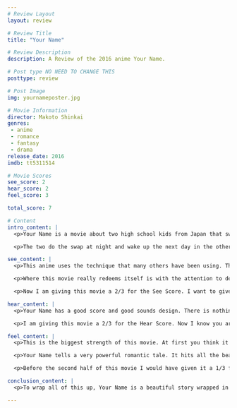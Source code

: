 ```yaml
---
# Review Layout
layout: review

# Review Title
title: "Your Name"

# Review Description
description: A Review of the 2016 anime Your Name.

# Post type NO NEED TO CHANGE THIS
posttype: review

# Post Image
img: yournameposter.jpg

# Movie Information
director: Makoto Shinkai
genres:
 - anime
 - romance
 - fantasy
 - drama
release_date: 2016
imdb: tt5311514

# Movie Scores
see_score: 2
hear_score: 2
feel_score: 3

total_score: 7

# Content
intro_content: |
  <p>Your Name is a movie about two high school kids from Japan that swap consciousness at night a few times a week. One is a busy city boy from Tokyo and the other is a more old fashioned girl who lives in rural Japan. The boy, Taki, spends his time with his friends, working his part time job at an Italian restaurant and going to school. He has dreams of becoming an architect. The girl, Mitsuha, lives in the small town of Itomori. She is bored of her small town life and embarrassed of her family's old fashioned cultures.</p>

  <p>The two do the swap at night and wake up the next day in the others body, this swap lasts until they go to sleep that night and it doesn't happen every day. They have some fun at first and follow many of the "body swap" tropes. Eventually they decide that since this will be happening more often they should set some ground rules. The movie continues this way until a very interesting twist, which changes up the whole dynamic for the second half of the movie.</p>

see_content: |
  <p>This anime uses the technique that many others have been using. The 3D modeled CG with 2D textures drawn over top technique. Now, I am not a huge fan of this style. I really enjoy the more old-school 2D drawn style, or at least the ones that look more like they are 2D. This one does it's best to hide that fact that it is 3D modeled but there are unfortunately a few little things here and there that show through.</p>

  <p>Where this movie really redeems itself is with the attention to detail. There are so many small details that are so strongly represented. What really stood out to me was any of the scenes in the town of Itomori, more specifically in the old house that Mitsuha lives in with her Grandmother. It's very old Japanese architecture filled with all sorts of interesting things from an older Japanese culture.</p>

  <p>Now I am giving this movie a 2/3 for the See Score. I want to give it more than a 2 because of it's attention to detail and because of this one absolutely gorgeous scene around the middle of the movie but I don't think there is enough there to really bump it up to a 3. A score of 3/3 is reserved for the absolute best visuals and while this movie has very good visuals they are not the absolute best. (I don't give half numbers but if I did it would be a 2.5)</p>

hear_content: |
  <p>Your Name has a good score and good sounds design. There is nothing overly special about it and it is not exactly memorable, but the music hits emotion beats with the movie and doesn't seem out of place or too strong. I don't really have a lot to say here unfortunately. It's all just good, but not really special.</p>

  <p>I am giving this movie a 2/3 for the Hear Score. Now I know you are going to think I'm crazy for giving the same score as See after I had so much praise for the visuals and not really so much for the audio. The score of a 2 means that it is good, however a score of 1 means that there must be something wrong with it and there really isn't anything wrong with this one. It just doesn't do anything to make it really stand out.</p>

feel_content: |
  <p>This is the biggest strength of this movie. At first you think it's just a standard body swap movie, but then it just hits you with this twist and the whole second half takes you on a rollercoaster of emotions. I don't want to spoil too much because I think it's important to have as much of an unbiased mind as possible when going into a new movie, so I wont give away too much. There is just this deeply emotional moment that hits you harder that you expect, mainly due to the slow build-up of emotions towards our two protagonists that you don't even notice is happening.</p>

  <p>Your Name tells a very powerful romantic tale. It hits all the beats you want in a romantic drama. It shows you these characters and slowly eases you in to caring about them, it gives you a sense that you know where it is all going to end up and then it takes you for a twist you don't see coming. After that twist is a rollercoaster ride of ups and downs. It even fakes you out a few times to really pull on your heart strings, but in the end resolves in a way you can be satisfied with.</p>

  <p>Before the second half of this movie I would have given it a 1/3 for just following the same old tropes and being kind of predictable. But, man, after that twist and second half it deserves a perfect 3/3 score and I can see why this movie was so well received.</p>

conclusion_content: |
  <p>To wrap all of this up, Your Name is a beautiful story wrapped in a nice looking anime. I'm going to come back to what I said before about it being a rollercoaster. It starts slow just climbing you up and up, but you don't even notice, then it hits the drop and takes you for a wild ride around some loops and when you are done with this ride your heart will probably be beating a little faster. You might even have a few tears in your eyes.</p>

---
```

